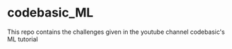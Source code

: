 # codebasic_ML
This repo contains the challenges given in the youtube channel codebasic's ML tutorial
